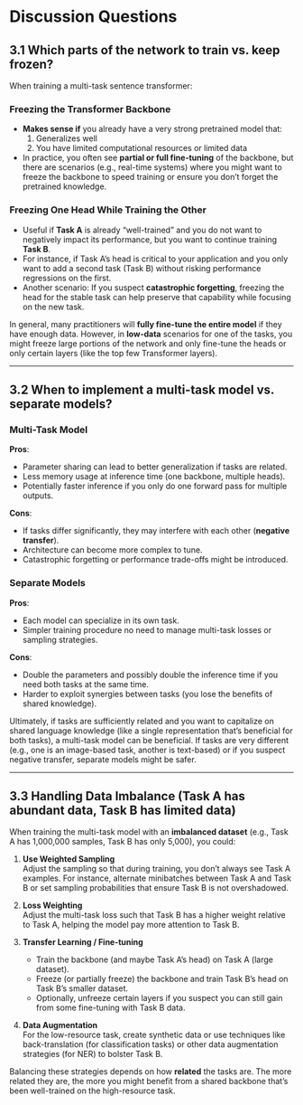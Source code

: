 # Discussion Questions

## 3.1 Which parts of the network to train vs. keep frozen?

When training a multi-task sentence transformer:

### Freezing the Transformer Backbone
- **Makes sense if** you already have a very strong pretrained model that:  
  1. Generalizes well  
  2. You have limited computational resources or limited data  
- In practice, you often see **partial or full fine-tuning** of the backbone, but there are scenarios (e.g., real-time systems) where you might want to freeze the backbone to speed training or ensure you don’t forget the pretrained knowledge.

### Freezing One Head While Training the Other
- Useful if **Task A** is already “well-trained” and you do not want to negatively impact its performance, but you want to continue training **Task B**.
- For instance, if Task A’s head is critical to your application and you only want to add a second task (Task B) without risking performance regressions on the first.
- Another scenario: If you suspect **catastrophic forgetting**, freezing the head for the stable task can help preserve that capability while focusing on the new task.

In general, many practitioners will **fully fine-tune the entire model** if they have enough data. However, in **low-data** scenarios for one of the tasks, you might freeze large portions of the network and only fine-tune the heads or only certain layers (like the top few Transformer layers).

---

## 3.2 When to implement a multi-task model vs. separate models?

### Multi-Task Model

**Pros**:
- Parameter sharing can lead to better generalization if tasks are related.
- Less memory usage at inference time (one backbone, multiple heads).
- Potentially faster inference if you only do one forward pass for multiple outputs.

**Cons**:
- If tasks differ significantly, they may interfere with each other (**negative transfer**).
- Architecture can become more complex to tune.
- Catastrophic forgetting or performance trade-offs might be introduced.

### Separate Models

**Pros**:
- Each model can specialize in its own task.
- Simpler training procedure no need to manage multi-task losses or sampling strategies.

**Cons**:
- Double the parameters and possibly double the inference time if you need both tasks at the same time.
- Harder to exploit synergies between tasks (you lose the benefits of shared knowledge).

Ultimately, if tasks are sufficiently related and you want to capitalize on shared language knowledge (like a single representation that’s beneficial for both tasks), a multi-task model can be beneficial. If tasks are very different (e.g., one is an image-based task, another is text-based) or if you suspect negative transfer, separate models might be safer.

---

## 3.3 Handling Data Imbalance (Task A has abundant data, Task B has limited data)

When training the multi-task model with an **imbalanced dataset** (e.g., Task A has 1,000,000 samples, Task B has only 5,000), you could:

1. **Use Weighted Sampling**  
   Adjust the sampling so that during training, you don’t always see Task A examples. For instance, alternate minibatches between Task A and Task B or set sampling probabilities that ensure Task B is not overshadowed.

2. **Loss Weighting**  
   Adjust the multi-task loss such that Task B has a higher weight relative to Task A, helping the model pay more attention to Task B.

3. **Transfer Learning / Fine-tuning**  
   - Train the backbone (and maybe Task A’s head) on Task A (large dataset).  
   - Freeze (or partially freeze) the backbone and train Task B’s head on Task B’s smaller dataset.  
   - Optionally, unfreeze certain layers if you suspect you can still gain from some fine-tuning with Task B data.

4. **Data Augmentation**  
   For the low-resource task, create synthetic data or use techniques like back-translation (for classification tasks) or other data augmentation strategies (for NER) to bolster Task B.

Balancing these strategies depends on how **related** the tasks are. The more related they are, the more you might benefit from a shared backbone that’s been well-trained on the high-resource task.

